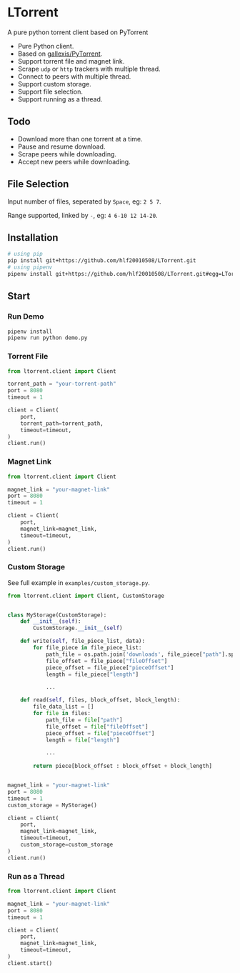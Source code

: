 
# LTorrent
A pure python torrent client based on PyTorrent

- Pure Python client.
- Based on [gallexis/PyTorrent](https://github.com/gallexis/PyTorrent).
- Support torrent file and magnet link.
- Scrape `udp` or `http` trackers with multiple thread.
- Connect to peers with multiple thread.
- Support custom storage.
- Support file selection.
- Support running as a thread.

## Todo
- Download more than one torrent at a time.
- Pause and resume download.
- Scrape peers while downloading.
- Accept new peers while downloading.

## File Selection
Input number of files, seperated by `Space`, eg: `2 5 7`.

Range supported, linked by `-`, eg: `4 6-10 12 14-20`.

## Installation
```sh
# using pip
pip install git+https://github.com/hlf20010508/LTorrent.git
# using pipenv
pipenv install git+https://github.com/hlf20010508/LTorrent.git#egg=LTorrent
```

## Start
### Run Demo
```sh
pipenv install
pipenv run python demo.py
```

### Torrent File
```py
from ltorrent.client import Client

torrent_path = "your-torrent-path"
port = 8080
timeout = 1

client = Client(
    port,
    torrent_path=torrent_path,
    timeout=timeout,
)
client.run()
```

### Magnet Link
```py
from ltorrent.client import Client

magnet_link = "your-magnet-link"
port = 8080
timeout = 1

client = Client(
    port,
    magnet_link=magnet_link,
    timeout=timeout,
)
client.run()
```

### Custom Storage
See full example in `examples/custom_storage.py`.
```py
from ltorrent.client import Client, CustomStorage


class MyStorage(CustomStorage):
    def __init__(self):
        CustomStorage.__init__(self)

    def write(self, file_piece_list, data):
        for file_piece in file_piece_list:
            path_file = os.path.join('downloads', file_piece["path"].split('/')[-1])
            file_offset = file_piece["fileOffset"]
            piece_offset = file_piece["pieceOffset"]
            length = file_piece["length"]

            ...

    def read(self, files, block_offset, block_length):
        file_data_list = []
        for file in files:
            path_file = file["path"]
            file_offset = file["fileOffset"]
            piece_offset = file["pieceOffset"]
            length = file["length"]

            ...
        
        return piece[block_offset : block_offset + block_length]


magnet_link = "your-magnet-link"
port = 8080
timeout = 1
custom_storage = MyStorage()

client = Client(
    port,
    magnet_link=magnet_link,
    timeout=timeout,
    custom_storage=custom_storage
)
client.run()
```

### Run as a Thread
```py
from ltorrent.client import Client

magnet_link = "your-magnet-link"
port = 8080
timeout = 1

client = Client(
    port,
    magnet_link=magnet_link,
    timeout=timeout,
)
client.start()
```
